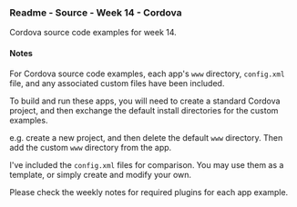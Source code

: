 ### Readme - Source - Week 14 - Cordova

Cordova source code examples for week 14.

#### Notes
For Cordova source code examples, each app's `www` directory, `config.xml` file, and any associated custom files have been included.

To build and run these apps, you will need to create a standard Cordova project, and then exchange the default install directories for the custom examples.

e.g. create a new project, and then delete the default `www` directory. Then add the custom `www` directory from the app.

I've included the `config.xml` files for comparison. You may use them as a template, or simply create and modify your own.

Please check the weekly notes for required plugins for each app example.
